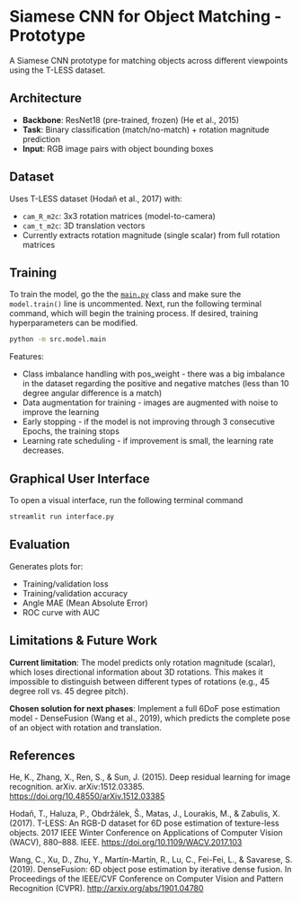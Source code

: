 # Siamese CNN for Object Matching - Prototype

A Siamese CNN prototype for matching objects across different viewpoints using the T-LESS dataset.

## Architecture

- **Backbone**: ResNet18 (pre-trained, frozen) (He et al., 2015)
- **Task**: Binary classification (match/no-match) + rotation magnitude prediction
- **Input**: RGB image pairs with object bounding boxes

## Dataset

Uses T-LESS dataset (Hodaň et al., 2017) with:
- `cam_R_m2c`: 3x3 rotation matrices (model-to-camera)
- `cam_t_m2c`: 3D translation vectors
- Currently extracts rotation magnitude (single scalar) from full rotation matrices

## Training
To train the model, go the the [`main.py`](src/model/main.py) class and make sure the `model.train()` line is uncommented. Next, run the following terminal command, which will begin the training process. If desired, training hyperparameters can be modified.
```bash
python -m src.model.main
```
Features:
- Class imbalance handling with pos_weight - there was a big imbalance in the dataset regarding the positive and negative matches (less than 10 degree angular difference is a match)
- Data augmentation for training - images are augmented with noise to improve the learning
- Early stopping  - if the model is not improving through 3 consecutive Epochs, the training stops
- Learning rate scheduling - if improvement is small, the learning rate decreases. 

## Graphical User Interface
To open a visual interface, run the following terminal command
```bash
streamlit run interface.py
```



## Evaluation

Generates plots for:
- Training/validation loss
- Training/validation accuracy
- Angle MAE (Mean Absolute Error)
- ROC curve with AUC

## Limitations & Future Work

**Current limitation**: The model predicts only rotation magnitude (scalar), which loses directional information about 3D rotations. This makes it impossible to distinguish between different types of rotations (e.g., 45 degree roll vs. 45 degree pitch).

**Chosen solution for next phases**: Implement a full 6DoF pose estimation model - DenseFusion (Wang et al., 2019), which predicts the complete pose of an object with rotation and translation.


## References
He, K., Zhang, X., Ren, S., & Sun, J. (2015). Deep residual learning for image recognition. arXiv. arXiv:1512.03385. https://doi.org/10.48550/arXiv.1512.03385 

Hodaň, T., Haluza, P., Obdržálek, Š., Matas, J., Lourakis, M., & Zabulis, X. (2017). T-LESS: An RGB-D dataset for 6D pose estimation of texture-less objects. 2017 IEEE Winter Conference on Applications of Computer Vision (WACV), 880–888. IEEE. https://doi.org/10.1109/WACV.2017.103 

Wang, C., Xu, D., Zhu, Y., Martín-Martín, R., Lu, C., Fei-Fei, L., & Savarese, S. (2019). DenseFusion: 6D object pose estimation by iterative dense fusion. In Proceedings of the IEEE/CVF Conference on  Computer Vision and Pattern Recognition (CVPR). http://arxiv.org/abs/1901.04780 